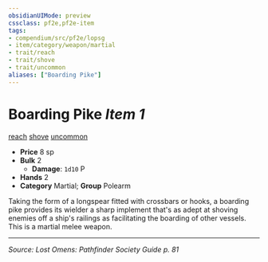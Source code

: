 ```yaml
---
obsidianUIMode: preview
cssclass: pf2e,pf2e-item
tags:
- compendium/src/pf2e/lopsg
- item/category/weapon/martial
- trait/reach
- trait/shove
- trait/uncommon
aliases: ["Boarding Pike"]
---
```

# Boarding Pike *Item 1*  
[reach](rules/traits/reach.md "Reach Weapon Trait")  [shove](rules/traits/shove.md "Shove Weapon Trait")  [uncommon](rules/traits/uncommon.md "Uncommon Rarity Trait")  

- **Price** 8 sp
- **Bulk** 2
  - **Damage**: `1d10` P
- **Hands** 2
- **Category** Martial; **Group** Polearm 

Taking the form of a longspear fitted with crossbars or hooks, a boarding pike provides its wielder a sharp implement that's as adept at shoving enemies off a ship's railings as facilitating the boarding of other vessels. This is a martial melee weapon.


---
*Source: Lost Omens: Pathfinder Society Guide p. 81*